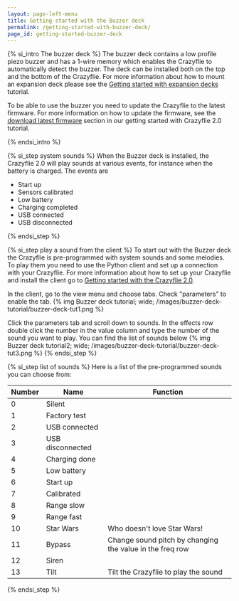 ```yaml
---
layout: page-left-menu
title: Getting started with the Buzzer deck 
permalink: /getting-started-with-buzzer-deck/
page_id: getting-started-buzzer-deck
---
```


{% si_intro The buzzer deck %}
The buzzer deck contains a low profile piezo buzzer and has a 1-wire memory which enables the Crazyflie to automatically detect the buzzer.
The deck can be installed both on the top and the bottom of the Crazyflie. For more information about how to mount an expansion deck please see the [Getting started with expansion decks](https://github.com/bitcraze/crazyflie-release/releases) tutorial.

To be able to use the buzzer you need to update the Crazyflie to the latest firmware. For more information on how to update the firmware, see the [download latest firmware](/getting-started-with-the-crazyflie-2-0/#infostep27) section in our getting started with Crazyflie 2.0 tutorial. 
  
{% endsi_intro %}

{% si_step system sounds %}
When the Buzzer deck is installed, the Crazyflie 2.0 will play sounds at various events, for instance when the battery is charged. The events are

* Start up
* Sensors calibrated
* Low battery
* Charging completed
* USB connected
* USB disconnected

{% endsi_step %}


{% si_step play a sound from the client %}
To start out with the Buzzer deck the Crazyflie is pre-programmed with system sounds and some melodies.
To play them you need to use the Python client and set up a connection with your Crazyflie.
For more information about how to set up your Crazyflie and install the client go to [Getting started with the Crazyflie 2.0](/getting-started-with-the-crazyflie-2-0/).

In the client, go to the view menu and choose tabs. Check "parameters" to enable the tab.
{% img Buzzer deck tutorial; wide; /images/buzzer-deck-tutorial/buzzer-deck-tut1.png %}

Click the parameters tab and scroll down to sounds. 
In the effects row double click the number in the value column and type the number of the sound you want to play.
You can find the list of sounds below
{% img Buzzer deck tutorial2; wide; /images/buzzer-deck-tutorial/buzzer-deck-tut3.png %}
{% endsi_step %}

{% si_step list of sounds %}
Here is a list of the pre-programmed sounds you can choose from:


|Number|Name            |Function                                                |
|------|----------------|--------------------------------------------------------|
|0     |Silent          |                                                        |
|1     |Factory test    |                                                        |
|2     |USB connected   |                                                        |
|3     |USB disconnected|                                                        |
|4     |Charging done   |                                                        |
|5     |Low battery     |                                                        |
|6     |Start up        |                                                        |
|7     |Calibrated      |                                                        |
|8     |Range slow      |                                                        |
|9     |Range fast      |                                                        |
|10    |Star Wars       |Who doesn't love Star Wars!                             |
|11    |Bypass          |Change sound pitch by changing the value in the freq row|
|12    |Siren           |                                                        |
|13    |Tilt            |Tilt the Crazyflie to play the sound                    |

{% endsi_step %}
